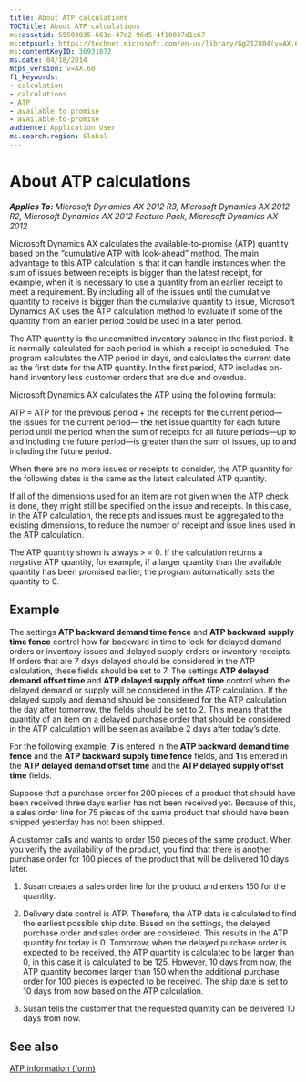 ```yaml
---
title: About ATP calculations
TOCTitle: About ATP calculations
ms:assetid: 55503035-663c-47e2-96d5-4f10037d1c67
ms:mtpsurl: https://technet.microsoft.com/en-us/library/Gg212804(v=AX.60)
ms:contentKeyID: 36931872
ms.date: 04/18/2014
mtps_version: v=AX.60
f1_keywords:
- calculation
- calculations
- ATP
- available to promise
- available-to-promise
audience: Application User
ms.search.region: Global
---
```


# About ATP calculations 


_**Applies To:** Microsoft Dynamics AX 2012 R3, Microsoft Dynamics AX 2012 R2, Microsoft Dynamics AX 2012 Feature Pack, Microsoft Dynamics AX 2012_

Microsoft Dynamics AX calculates the available-to-promise (ATP) quantity based on the “cumulative ATP with look-ahead” method. The main advantage to this ATP calculation is that it can handle instances when the sum of issues between receipts is bigger than the latest receipt, for example, when it is necessary to use a quantity from an earlier receipt to meet a requirement. By including all of the issues until the cumulative quantity to receive is bigger than the cumulative quantity to issue, Microsoft Dynamics AX uses the ATP calculation method to evaluate if some of the quantity from an earlier period could be used in a later period.

The ATP quantity is the uncommitted inventory balance in the first period. It is normally calculated for each period in which a receipt is scheduled. The program calculates the ATP period in days, and calculates the current date as the first date for the ATP quantity. In the first period, ATP includes on-hand inventory less customer orders that are due and overdue.

Microsoft Dynamics AX calculates the ATP using the following formula:

ATP = ATP for the previous period + the receipts for the current period— the issues for the current period— the net issue quantity for each future period until the period when the sum of receipts for all future periods—up to and including the future period—is greater than the sum of issues, up to and including the future period.

When there are no more issues or receipts to consider, the ATP quantity for the following dates is the same as the latest calculated ATP quantity.

If all of the dimensions used for an item are not given when the ATP check is done, they might still be specified on the issue and receipts. In this case, in the ATP calculation, the receipts and issues must be aggregated to the existing dimensions, to reduce the number of receipt and issue lines used in the ATP calculation.

The ATP quantity shown is always \> = 0. If the calculation returns a negative ATP quantity, for example, if a larger quantity than the available quantity has been promised earlier, the program automatically sets the quantity to 0.

## Example

The settings **ATP backward demand time fence** and **ATP backward supply time fence** control how far backward in time to look for delayed demand orders or inventory issues and delayed supply orders or inventory receipts. If orders that are 7 days delayed should be considered in the ATP calculation, these fields should be set to 7. The settings **ATP delayed demand offset time** and **ATP delayed supply offset time** control when the delayed demand or supply will be considered in the ATP calculation. If the delayed supply and demand should be considered for the ATP calculation the day after tomorrow, the fields should be set to 2. This means that the quantity of an item on a delayed purchase order that should be considered in the ATP calculation will be seen as available 2 days after today’s date.

For the following example, **7** is entered in the **ATP backward demand time fence** and the **ATP backward supply time fence** fields, and **1** is entered in the **ATP delayed demand offset time** and the **ATP delayed supply offset time** fields.

Suppose that a purchase order for 200 pieces of a product that should have been received three days earlier has not been received yet. Because of this, a sales order line for 75 pieces of the same product that should have been shipped yesterday has not been shipped.

A customer calls and wants to order 150 pieces of the same product. When you verify the availability of the product, you find that there is another purchase order for 100 pieces of the product that will be delivered 10 days later.

1.  Susan creates a sales order line for the product and enters 150 for the quantity.

2.  Delivery date control is ATP. Therefore, the ATP data is calculated to find the earliest possible ship date. Based on the settings, the delayed purchase order and sales order are considered. This results in the ATP quantity for today is 0. Tomorrow, when the delayed purchase order is expected to be received, the ATP quantity is calculated to be larger than 0, in this case it is calculated to be 125. However, 10 days from now, the ATP quantity becomes larger than 150 when the additional purchase order for 100 pieces is expected to be received. The ship date is set to 10 days from now based on the ATP calculation.

3.  Susan tells the customer that the requested quantity can be delivered 10 days from now.

## See also

[ATP information (form)](https://technet.microsoft.com/en-us/library/hh209482\(v=ax.60\))

  



